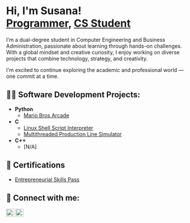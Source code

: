 <h1>
Hi, I'm Susana! 
<br/>
<a href="https://github.com/Susana-Ye">Programmer</a>, 
<a href="https://www.linkedin.com/in/susana-ye-zhan-655a28240">CS Student</a>
</h1>

I'm a dual-degree student in Computer Engineering and Business Administration, passionate about learning through hands-on challenges.
With a global mindset and creative curiosity, I enjoy working on diverse projects that combine technology, strategy, and creativity.

I'm excited to continue exploring the academic and professional world — one commit at a time.

<h2>👨‍💻 Software Development Projects:</h2>

- <b>Python</b>
  - [Mario Bros Arcade](https://github.com/Susana-Ye/MarioBrosArcade)
- <b>C</b>
  - [Linux Shell Script Interpreter](https://github.com/Susana-Ye/ShellScriptInterpreter)
  - [Multithreaded Production Line Simulator](https://github.com/Susana-Ye/FactoryManager)
- <b>C++</b>
  - [N/A]

<h2>📄 Certifications</h2>

- [Entrepreneurial Skills Pass](https://drive.google.com/file/d/1rLJYR43ndE62oZtjNGPFNJuOOVbUjbPR/view?usp=sharing)

<h2> 🤳 Connect with me:</h2>

[<img align="left" alt="SusanaYe | LinkedIn" width="22px" src="https://cdn.jsdelivr.net/npm/simple-icons@v3/icons/linkedin.svg" />][linkedin]
[<img align="left" alt="SusanaYe | Instagram" width="22px" src="https://cdn.jsdelivr.net/npm/simple-icons@v3/icons/instagram.svg" />][instagram]

[instagram]: https://www.instagram.com/susanayyz
[linkedin]: https://www.linkedin.com/in/susana-ye-zhan-655a28240

<!--
**Susana-Ye/Susana-Ye** is a ✨ _special_ ✨ repository because its `README.md` (this file) appears on your GitHub profile.

Here are some ideas to get you started:

- 🔭 I’m currently working on ...
- 🌱 I’m currently learning ...
- 👯 I’m looking to collaborate on ...
- 🤔 I’m looking for help with ...
- 💬 Ask me about ...
- 📫 How to reach me: ...
- 😄 Pronouns: ...
- ⚡ Fun fact: ...
-->
